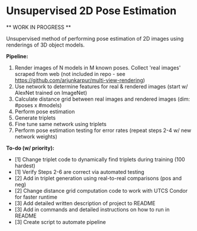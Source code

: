 # Unsupervised 2D Pose Estimation

** WORK IN PROGRESS **

Unsupervised method of performing pose estimation of 2D images using renderings of 3D object models.

**Pipeline:**  
  1) Render images of N models in M known poses. Collect 'real images' scraped from web (not included in repo - see https://github.com/arjunkarpur/multi-view-rendering)
  2) Use network to determine features for real & rendered images (start w/ AlexNet trained on ImageNet)
  3) Calculate distance grid between real images and rendered images (dim: #poses x #models)
  4) Perform pose estimation 
  5) Generate triplets 
  6) Fine tune same network using triplets
  7) Perform pose estimation testing for error rates (repeat steps 2-4 w/ new network weights)

**To-do (w/ priority):**  
  * [1] Change triplet code to dynamically find triplets during training (100 hardest)
  * [1] Verify Steps 2-6 are correct via automated testing
  * [2] Add in triplet generation using real-to-real comparisons (pos and neg)
  * [2] Change distance grid computation code to work with UTCS Condor for faster runtime
  * [3] Add detailed written description of project to README
  * [3] Add in commands and detailed instructions on how to run in README
  * [3] Create script to automate pipeline  
